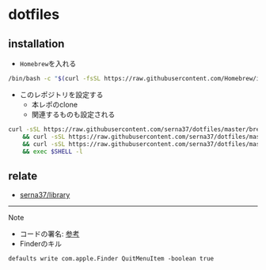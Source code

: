 # dotfiles
## installation
- `Homebrew`を入れる
```sh
/bin/bash -c "$(curl -fsSL https://raw.githubusercontent.com/Homebrew/install/master/install.sh)"
```

- このレポジトリを設定する
  - 本レポのclone
  - 関連するものも設定される
```sh
curl -sSL https://raw.githubusercontent.com/serna37/dotfiles/master/brew.sh | sh \
    && curl -sSL https://raw.githubusercontent.com/serna37/dotfiles/master/brew-cask.sh | sh \
    && curl -sSL https://raw.githubusercontent.com/serna37/dotfiles/master/install.sh | sh \
    && exec $SHELL -l
```

## relate
- [serna37/library](https://github.com/serna37/library)

---

> [!Note]
> - コードの署名: [参考](https://blog.symdon.info/posts/1610113408/)
> - Finderのキル
> ```
> defaults write com.apple.Finder QuitMenuItem -boolean true
> ```
